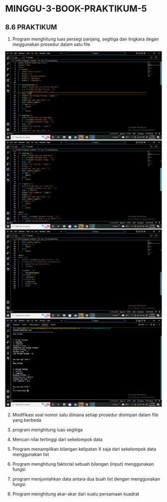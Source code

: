 # MINGGU-3-BOOK-PRAKTIKUM-5

## 8.6 PRAKTIKUM
1. Program menghitung luas persegi panjang, segitiga dan lingkara degan meggunakan prosedur dalam satu file

<img src="https://github.com/rosalarasati/MINGGU-3-BOOK-PRAKTIKUM-5/blob/main/prosedur%201.png">

<img src="https://github.com/rosalarasati/MINGGU-3-BOOK-PRAKTIKUM-5/blob/main/prosedur%202.png">

<img src="https://github.com/rosalarasati/MINGGU-3-BOOK-PRAKTIKUM-5/blob/main/prosedur%203.png">

<img src="https://github.com/rosalarasati/MINGGU-3-BOOK-PRAKTIKUM-5/blob/main/prosedur%204.png">

2. Modifikasi soal nomor satu dimana setiap prosedur disimpan dalam file yang berbeda


4. program menghitung luas segitiga
5. Mencari nilai tertinggi dari sekelompok data
6. Program menampilkan bilangan kelipatan X saja dari sekelompok data menggunakan list
7. Program menghitung faktorial sebuah bilangan (input) menggunakan fungsi
8. program menjumlahkan data antara dua buah list dengan menggunakan fungsi
9. Program menghitung akar-akar dari suatu persamaan kuadrat
